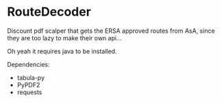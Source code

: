 # RouteDecoder

Discount pdf scalper that gets the ERSA approved routes from AsA, since they are too lazy to make their own api...

Oh yeah it requires java to be installed.

Dependencies:
- tabula-py
- PyPDF2
- requests
